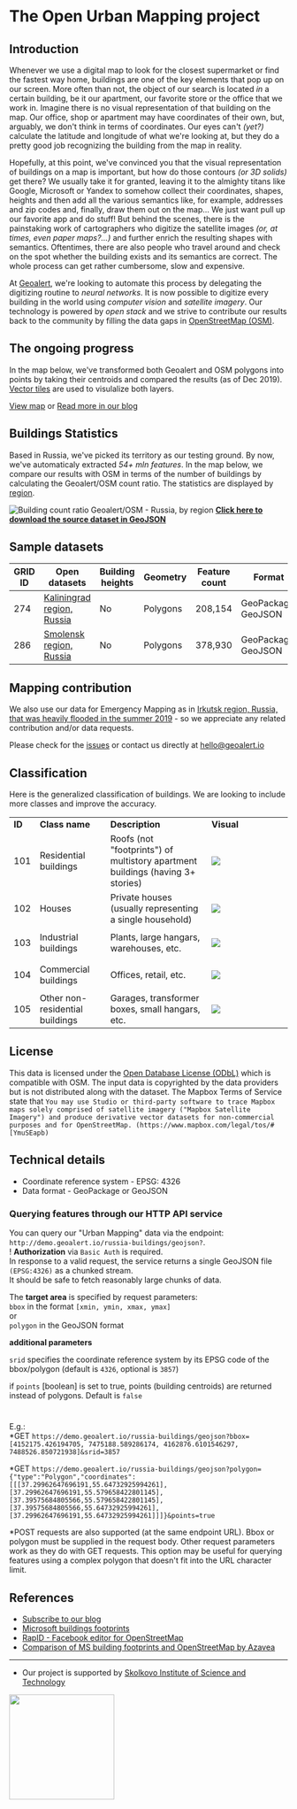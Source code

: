 # The Open Urban Mapping project

Introduction
-------------
Whenever we use a digital map to look for the closest supermarket or find the fastest way home, buildings are one of the key elements that pop up on our screen. More often than not, the object of our search is located _in_ a certain building, be it our apartment, our favorite store or the office that we work in. Imagine there is no visual representation of that building on the map. Our office, shop or apartment may have coordinates of their own, but, arguably, we don't think in terms of coordinates. Our eyes can't _(yet?)_ calculate the latitude and longitude of what we're looking at, but they do a pretty good job recognizing the building from the map in reality.  

Hopefully, at this point, we've convinced you that the visual representation of buildings on a map is important, but how do those contours _(or 3D solids)_ get there? We usually take it for granted, leaving it to the almighty titans like Google, Microsoft or Yandex to somehow collect their coordinates, shapes, heights and then add all the various semantics like, for example, addresses and zip codes and, finally, draw them out on the map... We just want pull up our favorite app and do stuff! But behind the scenes, there is the painstaking work of cartographers who digitize the satellite images _(or, at times, even paper maps?...)_ and further enrich the resulting shapes with semantics. Oftentimes, there are also people who travel around and check on the spot whether the building exists and its semantics are correct. The whole process can get rather cumbersome, slow and expensive.  

At [Geoalert](https://geoalert.io), we're looking to automate this process by delegating the digitizing routine to _neural networks_. It is now possible to digitize every building in the world using _computer vision_ and _satellite imagery_. Our technology is powered by _open stack_ and we strive to contribute our results back to the community by filling the data gaps in [OpenStreetMap (OSM)](https://www.openstreetmap.org).    

## The ongoing progress

In the map below, we've transformed both Geoalert and OSM polygons into points by taking their centroids and compared the results (as of Dec 2019). [Vector tiles](https://en.wikipedia.org/wiki/Vector_tiles) are used to visulalize both layers.

[View map](https://geoalert.github.io/urban-mapping/) or [Read more in our blog](https://medium.com/geoalert-platform-urban-monitoring/urban-mapping-54-m-buildings-in-russia-10dc942ac2c4)


## Buildings Statistics

Based in Russia, we've picked its territory as our testing ground. By now, we've automaticaly extracted _54+ mln features_. In the map below, we compare our results with OSM in terms of the number of buildings by calculating the Geoalert/OSM count ratio. The statistics are displayed by [region](https://en.wikipedia.org/wiki/Federal_subjects_of_Russia).

![Building count ratio Geoalert/OSM - Russia, by region](https://geoalert.io/img/urban/region_statistics_by_geoalert.png)
[**Click here to download the source dataset in GeoJSON**](https://filebrowser.aeronetlab.space/s/INc6jlnQ8UTV6q6)


## Sample datasets

|GRID ID|Open datasets|Building heights|Geometry|Feature count|Format|Size (zipped)|
|-------------|------------|----------|----------|-----------|------------|------------|
|274|[Kaliningrad region, Russia](https://minio.aeronetlab.space/public/datasets/urban_mapping/kaliningrad_region_274.zip)| No | Polygons | 208,154| GeoPackage, GeoJSON | 40Mb |
|286|[Smolensk region, Russia](https://minio.aeronetlab.space/public/datasets/urban_mapping/smolensk_region_286.zip)| No | Polygons | 378,930| GeoPackage, GeoJSON | 80Mb |

## Mapping contribution
We also use our data for Emergency Mapping as in [Irkutsk region, Russia, that was heavily flooded in the summer 2019](https://geoalert.github.io/Irkutsk-flood/) - so we appreciate any related contribution and/or data requests.

Please check for the [issues](https://github.com/Geoalert/urban-mapping/issues) or contact us directly at [hello@geoalert.io](mailto:hello@geoalert.io)

## Classification
Here is the generalized classification of buildings. We are looking to include more classes and improve the accuracy.

<table>
  <tr>
   <td><strong>ID</strong>
   </td>
   <td><strong>Class name</strong>
   </td>
   <td><strong>Description</strong>
   </td>
   <td width="130px"><strong>Visual</strong>
   </td>
  </tr>

  <tr>
   <td><p style="text-align: right">
101</p>

   </td>
   <td>Residential buildings
   </td>
   <td>Roofs (not "footprints") of multistory apartment buildings (having 3+ stories) 
   </td>
   <td><img src="https://aeronetlab.space/img/class_img/101.png"/>
   </td>
  </tr>
 
  <tr>
   <td><p style="text-align: right">
102</p>

   </td>
   <td>Houses
   </td>
   <td>
    Private houses (usually representing a single household)
   </td>
   <td><img src="https://aeronetlab.space/img/class_img/102.png" />
   </td>
  </tr>
 
 <tr>
   <td><p style="text-align: right">
103</p>

   </td>
   <td>Industrial buildings
   </td>
   <td>Plants, large hangars, warehouses, etc.
   </td>
   <td><img src="https://aeronetlab.space/img/class_img/103.png" />
   </td>
  </tr>
  
  
 <tr>
   <td><p style="text-align: right">
104</p>

   </td>
   <td>Commercial buildings
   </td>
   <td>Offices, retail, etc.
   </td>
   <td><img src="https://aeronetlab.space/img/class_img/104.png" />
   </td>
  </tr>

  <tr>
   <td><p style="text-align: right">
105</p>

   </td>
   <td>Other non-residential buildings
   </td>
   <td>Garages, transformer boxes, small hangars, etc.
   </td>
   <td><img src="https://aeronetlab.space/img/class_img/105.png" />
   </td>
  </tr>
 </table>

## License
This data is licensed under the [Open Database License (ODbL)](https://opendatacommons.org/licenses/odbl/) which is compatible with OSM.
The input data is copyrighted by the data providers but is not distributed along with the dataset. The Mapbox Terms of Service state that 
```You may use Studio or third-party software to trace Mapbox maps solely comprised of satellite imagery ("Mapbox Satellite Imagery") and produce derivative vector datasets for non-commercial purposes and for OpenStreetMap. (https://www.mapbox.com/legal/tos/#[YmuSEapb)```

## Technical details
* Coordinate reference system - EPSG: 4326
* Data format - GeoPackage or GeoJSON

### Querying features through our HTTP API service
You can query our "Urban Mapping" data via the endpoint: `http://demo.geoalert.io/russia-buildings/geojson?`.  
! **Authorization** via `Basic Auth` is required.  
In response to a valid request, the service returns a single GeoJSON file `(EPSG:4326)` as a chunked stream.  
It should be safe to fetch reasonably large chunks of data.  

The **target area** is specified by request parameters:  
`bbox` in the format `[xmin, ymin, xmax, ymax]`  
or  
`polygon` in the GeoJSON format

**additional parameters**

`srid` specifies the coordinate reference system by its EPSG code of the bbox/polygon (default is `4326`, optional is `3857`)

if `points` [boolean] is set to true, points (building centroids) are returned instead of polygons. Default is `false` 
#
E.g.:   
*GET `https://demo.geoalert.io/russia-buildings/geojson?bbox=[4152175.426194705, 7475188.589286174, 4162876.6101546297, 7488526.850721938]&srid=3857`

*GET `https://demo.geoalert.io/russia-buildings/geojson?polygon={"type":"Polygon","coordinates":[[[37.29962647696191,55.64732925994261],[37.29962647696191,55.579658422801145],[37.39575684805566,55.579658422801145],[37.39575684805566,55.64732925994261],[37.29962647696191,55.64732925994261]]]}&points=true`  

*POST requests are also supported (at the same endpoint URL). Bbox or polygon must be supplied in the request body. Other request parameters work as they do with GET requests. This option may be useful for querying features using a complex polygon that doesn't fit into the URL character limit.

## References
* [Subscribe to our blog](https://medium.com/geoalert-platform-urban-monitoring/urban-mapping-54-m-buildings-in-russia-10dc942ac2c4)
* [Microsoft buildings footprints](https://github.com/microsoft/USBuildingFootprints)
* [RapID - Facebook editor for OpenStreetMap](https://github.com/facebookincubator/RapiD)
* [Comparison of MS building footprints and OpenStreetMap by Azavea](https://demos.azavea.com/building-footprint-comparison/)
---------------------------
* Our project is supported by [Skolkovo Institute of Science and Technology](https://www.skoltech.ru/en)

<image src="https://cdn.skoltech.ru/img/logo.png" width="190">
